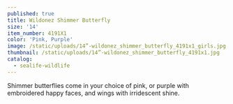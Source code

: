 ```yaml
---
published: true
title: Wildonez Shimmer Butterfly
size: '14'
item_number: 4191X1
color: 'Pink, Purple'
image: /static/uploads/14”-wildonez_shimmer_butterfly_4191x1_girls.jpg
thumbnail: /static/uploads/14”-wildonez_shimmer_butterfly_4191x1.jpg
catalog:
  - sealife-wildlife
---
```

Shimmer butterflies come in your choice of pink, or purple with embroidered happy faces, and wings with irridescent shine.
